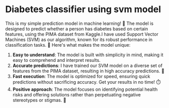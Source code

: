 # Diabetes classifier using svm model
This is my simple prediction model in machine learning! 🎉
The model is designed to predict whether a person has diabetes based on certain features, using the PIMA dataset from Kaggle.I have used Support Vector Machines (SVM) as our algorithm, known for its robust performance in classification tasks. 💪
Here's what makes the model unique:
1. **Easy to understand**: The model is built with simplicity in mind, making it easy to comprehend and interpret results.
2. **Accurate predictions**: I have trained our SVM model on a diverse set of features from the PIMA dataset, resulting in high accuracy predictions. 🔮
3. **Fast execution**: The model is optimized for speed, ensuring quick predictions without sacrificing accuracy. Get your results in no time! ⏱️
4. **Positive approach**: The model focuses on identifying potential health risks and offering solutions rather than perpetuating negative stereotypes or stigmas. 💖

